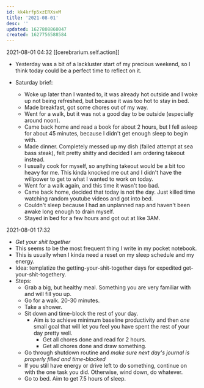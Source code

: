```yaml
---
id: kk4krfp5xzERXsvM
title: '2021-08-01'
desc: ''
updated: 1627808860047
created: 1627756588584
---
```


2021-08-01 04:32
[[cerebrarium.self.action]]
- Yesterday was a bit of a lackluster start of my precious weekend, so I think today could be a perfect time to reflect on it.

- Saturday brief:
  - Woke up later than I wanted to, it was already hot outside and I woke up not being refreshed, but because it was too hot to stay in bed.
  - Made breakfast, got some chores out of my way.
  - Went for a walk, but it was not a good day to be outside (especially around noon).
  - Came back home and read a book for about 2 hours, but I fell asleep for about 45 minutes, because I didn't get enough sleep to begin with.
  - Made dinner. Completely messed up my dish (failed attempt at sea bass steak), felt pretty shitty and decided I am ordering takeout instead.
  - I usually cook for myself, so anything takeout would be a bit too heavy for me. This kinda knocked me out and I didn't have the willpower to get to what I wanted to work on today.
  - Went for a walk again, and this time it wasn't too bad.
  - Came back home, decided that today is not the day. Just killed time watching random youtube videos and got into bed.
  - Couldn't sleep because I had an unplanned nap and haven't been awake long enough to drain myself.
  - Stayed in bed for a few hours and got out at like 3AM.

2021-08-01 17:32
- _Get your shit together_
- This seems to be the most frequent thing I write in my pocket notebook.
- This is usually when I kinda need a reset on my sleep schedule and my energy.
- Idea: templatize the getting-your-shit-together days for expedited get-your-shit-togethery.
- Steps: 
  - Grab a big, but healthy meal. Something you are very familiar with and will fill you up.
  - Go for a walk. 20-30 minutes.
  - Take a shower.
  - Sit down and time-block the rest of your day.
    - Aim is to achieve minimum baseline productivity and then _one_ small goal that will let you feel you have spent the rest of your day pretty well.
      - Get all chores done and read for 2 hours.
      - Get all chores done and draw something.
  - Go through shutdown routine and _make sure next day's journal is properly filled and time-blocked_
  - If you still have energy or drive left to do something, continue on with the one task you did. Otherwise, wind down, do whatever.
  - Go to bed. Aim to get 7.5 hours of sleep.
